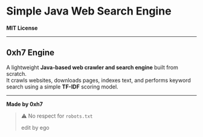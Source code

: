 # Simple Java Web Search Engine  
**MIT License**

---

## 0xh7 Engine

A lightweight **Java-based web crawler and search engine** built from scratch.  
It crawls websites, downloads pages, indexes text, and performs keyword search using a simple **TF-IDF** scoring model.

---

**Made by 0xh7**

> ⚠️ No respect for `robots.txt`
>
> edit by ego 

